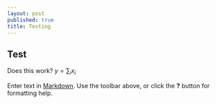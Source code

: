```yaml
---
layout: post
published: true
title: Testing
---
```

## Test

Does this work? $y=\sum_i x_i$

Enter text in [Markdown](http://daringfireball.net/projects/markdown/). Use the toolbar above, or click the **?** button for formatting help.
